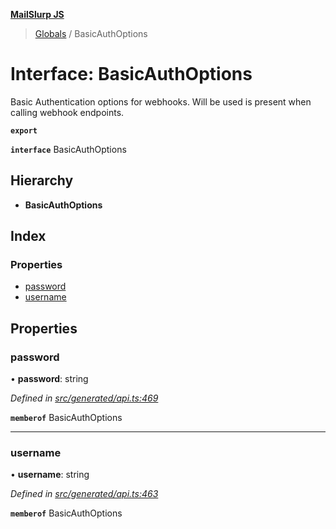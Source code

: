 **[MailSlurp JS](../README.md)**

> [Globals](../README.md) / BasicAuthOptions

# Interface: BasicAuthOptions

Basic Authentication options for webhooks. Will be used is present when calling webhook endpoints.

**`export`** 

**`interface`** BasicAuthOptions

## Hierarchy

* **BasicAuthOptions**

## Index

### Properties

* [password](basicauthoptions.md#password)
* [username](basicauthoptions.md#username)

## Properties

### password

•  **password**: string

*Defined in [src/generated/api.ts:469](https://github.com/mailslurp/mailslurp-client/blob/98c6efc/src/generated/api.ts#L469)*

**`memberof`** BasicAuthOptions

___

### username

•  **username**: string

*Defined in [src/generated/api.ts:463](https://github.com/mailslurp/mailslurp-client/blob/98c6efc/src/generated/api.ts#L463)*

**`memberof`** BasicAuthOptions
